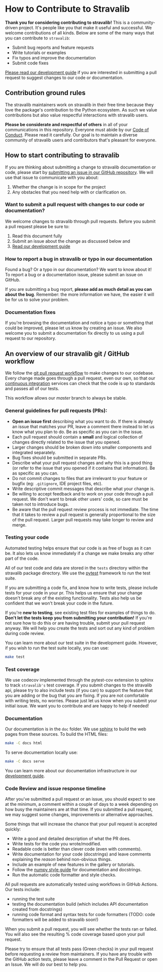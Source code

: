 # How to Contribute to Stravalib


**Thank you for considering contributing to stravalib!** 
This is a community-driven project. It's people like you that make it useful and
successful. We welcome contributions of all kinds. Below are some of the many ways that you can contribute to `stravalib`:

* Submit bug reports and feature requests
* Write tutorials or examples
* Fix typos and improve the documentation
* Submit code fixes

[Please read our
development guide](https://stravalib.readthedocs.io/contributing/development-guide.html) if you are interested in submitting a pull request to suggest changes to 
our code or documentation.

## Contribution ground rules
The stravalib maintainers work on stravalib in their free time because 
they love the package's contribution to the Python ecosystem. As such we
value contributions but also value respectful interactions with stravalib users.  

**Please be considerate and respectful of others** in all of your communications
in this repository.
Everyone must abide by our [Code of Conduct](https://github.com/stravalib/stravalib/blob/master/CODE_OF_CONDUCT.md). Please
read it carefully. Our goal is to maintain a diverse community of stravalib users and contributors that's pleasant for everyone.

## How to start contributing to stravalib
If you are thinking about submitting a change to stravalib documentation or code, please start
by [submitting an issue in our GitHub repository](https://github.com/stravalib/stravalib/issues/). 
We will use that issue to communicate with you about:

1. Whether the change is in scope for the project
2. Any obstacles that you need help with or clarification on. 

### Want to submit a pull request with changes to our code or documentation?

We welcome changes to stravalib through pull requests. Before you submit a 
pull request please be sure to:

1. Read this document fully 
2. Submit an issue about the change as discussed below and
2. [Read our development guide](https://stravalib.readthedocs.io/contributing/development-guide.html)

### How to report a bug in stravalib or typo in our documentation
Found a bug? Or a typo in our documentation? We want to know about it!  
To report a bug or a documentation issue, please submit an issue on GitHub. 

If you are submitting a bug report, **please add as much 
detail as you can about the bug**. Remember: the more information we have, the easier it 
will be for us to solve your problem.

### Documentation fixes 
If you're browsing the documentation and notice a typo or something that could be
improved, please let us know by creating an issue. We also welcome you to 
submit a documentation fix directly to us using a pull request to our 
repository.

## An overview of our stravalib git / GitHub workflow 
We follow the [git pull request workflow](https://www.asmeurer.com/git-workflow/) to
make changes to our codebase.
Every change made goes through a pull request, even our own, so that our
[continuous integration](https://en.wikipedia.org/wiki/Continuous_integration) services
can check that the code is up to standards and passes all of our tests.

This workflow allows our  *master* branch to always be stable.

### General guidelines for pull requests (PRs):

* **Open an issue first** describing what you want to do. If there is already an issue that matches your PR, leave a comment there instead to let us know what you plan to do. Be as specific as you can in the issue.
* Each pull request should contain a **small** and logical collection of changes directly related to the issue that you opened.
* Larger changes should be broken down into smaller components and integrated
  separately.
* Bug fixes should be submitted in separate PRs.
* Describe what your pull request changes and *why* this is a good thing (or refer to the issue that you opened if it contains that information). Be as specific as you can.
* Do not commit changes to files that are irrelevant to your feature or bugfix (eg: `.gitignore`, IDE project files, etc).
* Write descriptive commit messages that describe what your change is. 
* Be willing to accept feedback and to work on your code through a pull request. We don't want to break other users' code, so care must be taken not to introduce bugs.
* Be aware that the pull request review process is not immediate. The time that it takes to review a pull request is generally proportional to the size of the pull request. Larger pull requests may take longer to review and merge.

### Testing your code 
Automated testing helps ensure that our code is as free of bugs as it can be.
It also lets us know immediately if a change we make breaks any other part of the code.

All of our test code and data are stored in the `tests` directory within the stravalib package directory.
We use the [pytest](https://docs.pytest.org/en/latest/) framework to run the test suite.

If you are submitting a code fix, and know how to write tests, please include tests for your code in your pr. This helps us ensure that your change doesn't break any of the existing functionality.
Tests also help us be confident that we won't break your code in the future.

If you're **new to testing**, see existing test files for examples of things to do.
**Don't let the tests keep you from submitting your contribution!**
If you're not sure how to do this or are having trouble, submit your pull 
request anyway. We will help you create the tests and sort out any kind of problem during code review.

You can learn more about our test suite in the development guide. However, 
if you wish to run the test suite locally, you can use: 

```bash 
make test
```

### Test coverage
We use codecov implemented through the pytest-cov extension to sphinx to 
track  `stravalib's` test coverage. If you submit changes to the stravalib 
api, please try to also include tests (if you can) to support the feature 
that you are adding or the bug that you are fixing. If you are not comfortable with writing tests, no worries. Please just let us know when you 
submit your initial issue. We want you to contribute and are happy to help
if needed! 

### Documentation

Our documentation is in the `doc` folder.
We use [sphinx](https://www.sphinx-doc.org/en/master/) to build the web pages from 
these sources. To build the HTML files:

```bash
make -C docs html
```

To serve documentation locally use: 

```bash
make -C docs serve
```

You can learn more about our documentation infrastructure in our 
[development guide](https://stravalib.readthedocs.io/contributing/development-guide.html).

### Code Review and issue response timeline 

After you've submitted a pull request or an issue, you should expect to see at the minimum,
a comment within a couple of days to a week depending on how busy the maintainers are at that time.
If you submitted a pull request, we may suggest some changes,  improvements or alternative approaches.

Some things that will increase the chance that your pull request is accepted quickly:

* Write a good and detailed description of what the PR does.
* Write tests for the code you wrote/modified.
* Readable code is better than clever code (even with comments).
* Write documentation for your code (docstrings) and leave comments explaining the
  *reason* behind non-obvious things.
* Include an example of new features in the gallery or tutorials.
* Follow the [numpy style guide](https://numpydoc.readthedocs.io/en/latest/format.html)
  for documentation and docstrings.
* Run the automatic code formatter and style checks.

All pull requests are automatically tested using workflows in GitHub Actions. Our tests include:

* running the test suite 
* testing the documentation build (which includes API documentation created from docstrings)
* running code format and syntax tests for code formatters (TODO: code formatters will be added to stravalib soon!)

When you submit a pull request, you will see whether the tests ran or failed. 
You will also see the resulting % code coverage based upon your pull request. 

Please try to ensure that all tests pass (Green checks) in your pull request 
before requesting a review from maintainers. If you have any trouble with the 
GitHub action tests, please leave a comment in the Pull Request or open an Issue. 
We will do our best to help you. 
